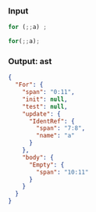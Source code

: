 ### Input
```js
for (;;a) ;
```

```js min
for(;;a);
```

### Output: ast
```json
{
  "For": {
    "span": "0:11",
    "init": null,
    "test": null,
    "update": {
      "IdentRef": {
        "span": "7:8",
        "name": "a"
      }
    },
    "body": {
      "Empty": {
        "span": "10:11"
      }
    }
  }
}
```
